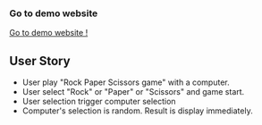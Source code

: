 ### Go to demo website
[Go to demo website !](https://r-p-s-g.netlify.app)

## User Story

- User play "Rock Paper Scissors game" with a computer.
- User select "Rock" or "Paper" or "Scissors" and game start.
- User selection trigger computer selection
- Computer's selection is random. Result is display immediately.
